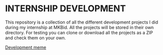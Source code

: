# INTERNSHIP DEVELOPMENT

This repository is a collection of all the different development projects I did during my internship at MKBid. All the projects will be stored in their own directory. For testing you can clone or download all the projects as a ZIP and check them on your own. 

[Development meme](https://pbs.twimg.com/media/DS4FiniXUAUq0mG.jpg)

